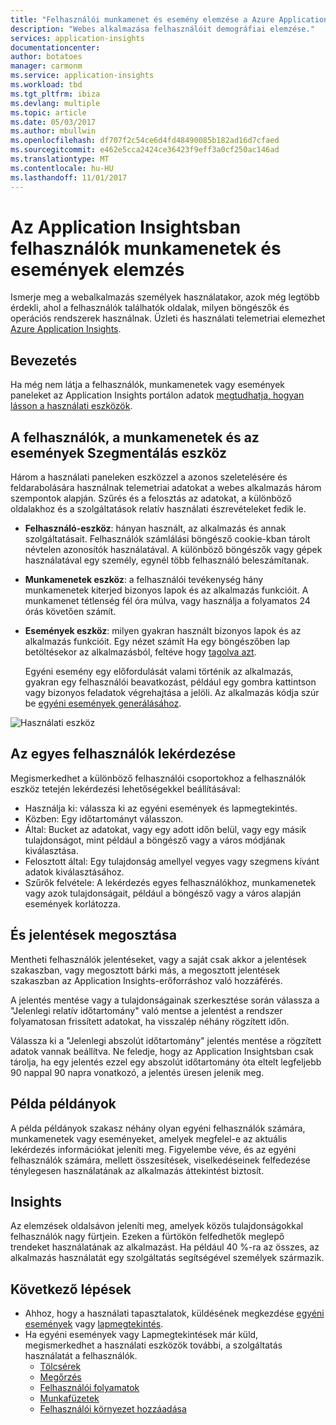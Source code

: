 ```yaml
---
title: "Felhasználói munkamenet és esemény elemzése a Azure Application Insights |} Microsoft docs"
description: "Webes alkalmazása felhasználóit demográfiai elemzése."
services: application-insights
documentationcenter: 
author: botatoes
manager: carmonm
ms.service: application-insights
ms.workload: tbd
ms.tgt_pltfrm: ibiza
ms.devlang: multiple
ms.topic: article
ms.date: 05/03/2017
ms.author: mbullwin
ms.openlocfilehash: df707f2c54ce6d4fd48490085b182ad16d7cfaed
ms.sourcegitcommit: e462e5cca2424ce36423f9eff3a0cf250ac146ad
ms.translationtype: MT
ms.contentlocale: hu-HU
ms.lasthandoff: 11/01/2017
---
```

# <a name="users-sessions-and-events-analysis-in-application-insights"></a>Az Application Insightsban felhasználók munkamenetek és események elemzés

Ismerje meg a webalkalmazás személyek használatakor, azok még legtöbb érdekli, ahol a felhasználók találhatók oldalak, milyen böngészők és operációs rendszerek használnak. Üzleti és használati telemetriai elemezhet [Azure Application Insights](app-insights-overview.md).

## <a name="get-started"></a>Bevezetés

Ha még nem látja a felhasználók, munkamenetek vagy események paneleket az Application Insights portálon adatok [megtudhatja, hogyan lásson a használati eszközök](app-insights-usage-overview.md).

## <a name="the-users-sessions-and-events-segmentation-tool"></a>A felhasználók, a munkamenetek és az események Szegmentálás eszköz

Három a használati paneleken eszközzel a azonos szeletelésére és feldarabolására használnak telemetriai adatokat a webes alkalmazás három szempontok alapján. Szűrés és a felosztás az adatokat, a különböző oldalakhoz és a szolgáltatások relatív használati észrevételeket fedik le.

* **Felhasználó-eszköz**: hányan használt, az alkalmazás és annak szolgáltatásait.  Felhasználók számlálási böngésző cookie-kban tárolt névtelen azonosítók használatával. A különböző böngészők vagy gépek használatával egy személy, egynél több felhasználó beleszámítanak.
* **Munkamenetek eszköz**: a felhasználói tevékenység hány munkamenetek kiterjed bizonyos lapok és az alkalmazás funkcióit. A munkamenet tétlenség fél óra múlva, vagy használja a folyamatos 24 órás követően számít.
* **Események eszköz**: milyen gyakran használt bizonyos lapok és az alkalmazás funkcióit. Egy nézet számít Ha egy böngészőben lap betöltésekor az alkalmazásból, feltéve hogy [tagolva azt](app-insights-javascript.md). 

    Egyéni esemény egy előfordulását valami történik az alkalmazás, gyakran egy felhasználói beavatkozást, például egy gombra kattintson vagy bizonyos feladatok végrehajtása a jelöli. Az alkalmazás kódja szúr be [egyéni események generálásához](app-insights-api-custom-events-metrics.md#trackevent).

![Használati eszköz](./media/app-insights-usage-segmentation/users.png)

## <a name="querying-for-certain-users"></a>Az egyes felhasználók lekérdezése 

Megismerkedhet a különböző felhasználói csoportokhoz a felhasználók eszköz tetején lekérdezési lehetőségekkel beállításával: 

* Használja ki: válassza ki az egyéni események és lapmegtekintés. 
* Közben: Egy időtartományt válasszon. 
* Által: Bucket az adatokat, vagy egy adott időn belül, vagy egy másik tulajdonságot, mint például a böngésző vagy a város módjának kiválasztása. 
* Felosztott által: Egy tulajdonság amellyel vegyes vagy szegmens kívánt adatok kiválasztásához. 
* Szűrők felvétele: A lekérdezés egyes felhasználókhoz, munkamenetek vagy azok tulajdonságait, például a böngésző vagy a város alapján események korlátozza. 
 
## <a name="saving-and-sharing-reports"></a>És jelentések megosztása 
Mentheti felhasználók jelentéseket, vagy a saját csak akkor a jelentések szakaszban, vagy megosztott bárki más, a megosztott jelentések szakaszban az Application Insights-erőforráshoz való hozzáférés.  
 
A jelentés mentése vagy a tulajdonságainak szerkesztése során válassza a "Jelenlegi relatív időtartomány" való mentse a jelentést a rendszer folyamatosan frissített adatokat, ha visszalép néhány rögzített időn.  
 
Válassza ki a "Jelenlegi abszolút időtartomány" jelentés mentése a rögzített adatok vannak beállítva. Ne feledje, hogy az Application Insightsban csak tárolja, ha egy jelentés ezzel egy abszolút időtartomány óta eltelt legfeljebb 90 nappal 90 napra vonatkozó, a jelentés üresen jelenik meg. 
 
## <a name="example-instances"></a>Példa példányok

A példa példányok szakasz néhány olyan egyéni felhasználók számára, munkamenetek vagy eseményeket, amelyek megfelel-e az aktuális lekérdezés információkat jeleníti meg. Figyelembe véve, és az egyéni felhasználók számára, mellett összesítések, viselkedéseinek felfedezése ténylegesen használatának az alkalmazás áttekintést biztosít. 
 
## <a name="insights"></a>Insights 

Az elemzések oldalsávon jeleníti meg, amelyek közös tulajdonságokkal felhasználók nagy fürtjein. Ezeken a fürtökön felfedhetők meglepő trendeket használatának az alkalmazást. Ha például 40 %-ra az összes, az alkalmazás használatát egy szolgáltatás segítségével személyek származik.  


## <a name="next-steps"></a>Következő lépések
- Ahhoz, hogy a használati tapasztalatok, küldésének megkezdése [egyéni események](https://docs.microsoft.com/en-us/azure/application-insights/app-insights-api-custom-events-metrics#trackevent) vagy [lapmegtekintés](https://docs.microsoft.com/azure/application-insights/app-insights-api-custom-events-metrics#page-views).
- Ha egyéni események vagy Lapmegtekintések már küld, megismerkedhet a használati eszközök további, a szolgáltatás használatát a felhasználók.
    - [Tölcsérek](usage-funnels.md)
    - [Megőrzés](app-insights-usage-retention.md)
    - [Felhasználói folyamatok](app-insights-usage-flows.md)
    - [Munkafüzetek](app-insights-usage-workbooks.md)
    - [Felhasználói környezet hozzáadása](app-insights-usage-send-user-context.md)

